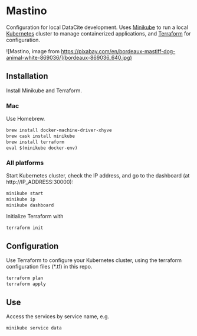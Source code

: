# Mastino

Configuration for local DataCite development. Uses [Minikube](https://github.com/kubernetes/minikube) to run a local [Kubernetes](https://kubernetes.io/) cluster to manage containerized applications, and [Terraform](https://www.terraform.io/) for configuration.

![Mastino, image from https://pixabay.com/en/bordeaux-mastiff-dog-animal-white-869036/](bordeaux-869036_640.jpg)

## Installation

Install Minikube and Terraform.

### Mac

Use Homebrew.

```
brew install docker-machine-driver-xhyve
brew cask install minikube
brew install terraform
eval $(minikube docker-env)
```

### All platforms

Start Kubernetes cluster, check the IP address, and go to the dashboard (at http://IP_ADDRESS:30000):

```
minikube start
minikube ip
minikube dashboard
```

Initialize Terraform with

```
terraform init
```

## Configuration

Use Terraform to configure your Kubernetes cluster, using the terraform configuration files (*.tf) in this repo.

```
terraform plan
terraform apply
```

## Use

Access the services by service name, e.g.

```
minikube service data
```
